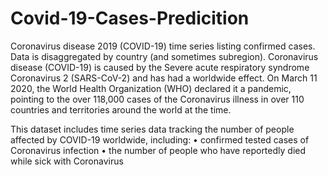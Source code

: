 # Covid-19-Cases-Predicition
Coronavirus disease 2019 (COVID-19) time series listing confirmed cases. Data is disaggregated by country (and sometimes subregion). Coronavirus disease (COVID-19) is caused by the Severe acute respiratory syndrome Coronavirus 2 (SARS-CoV-2) and has had a worldwide effect. On March 11 2020, the World Health Organization (WHO) declared it a pandemic, pointing to the over 118,000 cases of the Coronavirus illness in over 110 countries and territories around the world at the time.

This dataset includes time series data tracking the number of people affected by COVID-19 worldwide, including: 
 • confirmed tested cases of Coronavirus infection
 • the number of people who have reportedly died while sick with Coronavirus
